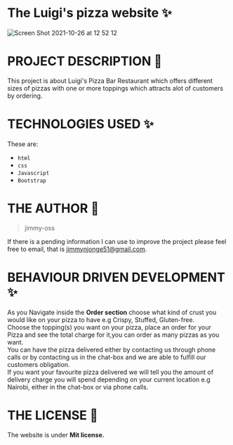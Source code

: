 # The Luigi's pizza website &#10024;
![Screen Shot 2021-10-26 at 12 52 12](https://user-images.githubusercontent.com/62022158/138855424-43c77281-68ec-41b4-b86e-3fdd21ca5b44.png)
 
# PROJECT DESCRIPTION &#127800;
This project is about Luigi's Pizza Bar Restaurant which offers different sizes of pizzas with one or more toppings which attracts alot of customers by ordering.
 
# TECHNOLOGIES USED &#10024;
 These are:
 * `html`
 * `css`
 * `Javascript`
 * `Bootstrap`
        
         
# THE AUTHOR &#129409;
 >jimmy-oss
 
If there is a pending information I can use to improve the project please feel free to email,
that is jimmynjonge51@gmail.com.

# BEHAVIOUR DRIVEN DEVELOPMENT &#10024;
As you Navigate inside the <b>Order section</b> choose what kind of crust you would like on your pizza to have e.g Crispy, Stuffed, Gluten-free.<br>
Choose the topping(s) you want on your pizza, place an order for your Pizza and see the total charge for it,you can order as many pizzas as you want.<br>
You can have the pizza delivered either by contacting us through phone calls or by contacting us in the chat-box and we are able to fulfill our customers obligation.<br>
If you want your favourite pizza delivered we will tell you the amount of delivery charge you will spend depending on your current location e.g Nairobi, either in the chat-box or via phone calls.</br>
 
# THE LICENSE &#127800;
The website is under <b>Mit license.</b> 
